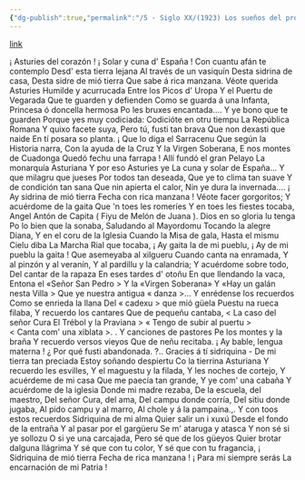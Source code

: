 ```yaml
---
{"dg-publish":true,"permalink":"/5 - Siglo XX/(1923) Los sueños del probe Lín/","tags":["central","Carlos_de_la_Concha_y_García_Ciaño","escrito","Villaviciosa","a1923","Siglo_20","poema"]}
---
```


[link](https://asturies.com/cavedaynava/suenosl.txt)

¡ Asturies del corazón ! 
¡ Solar y cuna d' España ! 
Con cuantu afán te contemplo 
Desd' esta tierra lejana 
Al través de un vasiquín 
Desta sidrina de casa, 
Desta sidre de mió tierra 
Que sabe á rica manzana. 
Véote querida Asturies 
Humilde y acurrucada 
Entre los Picos d' Uropa 
Y el Puertu de Vegarada 
Que te guarden y defienden 
Como se guarda á una Infanta, 
Princesa ó doncella hermosa 
Po les bruxes encantada.... 
Y ye bono que te guarden 
Porque yes muy codiciada: 
Codicióte en otru tiempu 
La República Romana 
Y quixo facete suya, 
Pero tú, fusti tan brava 
Que non dexasti que naide 
En tí posara so planta. 
¡ Que lo diga el Sarracenu 
Que según la Historia narra, 
Con la ayuda de la Cruz 
Y la Virgen Soberana, 
E nos montes de Cuadonga 
Quedó fechu una farrapa ! 
Allí fundó el gran Pelayo 
La monarquía Asturiana 
Y por eso Asturies ye 
La cuna y solar de España... 
Y que milagru que jueses 
Por todos tan deseada, 
Que ye to clima tan suave 
Y de condición tan sana 
Que nin apierta el calor, 
Nin ye dura la invernada....
¡ Ay sidrina de mió tierra 
Fecha con rica manzana ! 
Véote facer gorgoritos; 
Y acuérdome de la gaita 
Que 'n toes les romeríes 
Y en toes les fiestes tocaba, 
Angel Antón de Capita 
( Fiyu de Melón de Juana ). 
Dios en so gloria lu tenga 
Po lo bien que la sonaba, 
Saludando al Mayordomu 
Tocando la alegre Diana, 
Y en el coru de la Iglesia 
Cuando la Misa de gala, 
Hasta el mismu Cielu diba 
La Marcha Rial que tocaba, 
¡ Ay gaita la de mi pueblu, 
¡ Ay de mi pueblu la gaita ! 
Que asemeyaba al xilgueru 
Cuando canta na enramada, 
Y al pinzón y al veranín, 
Y al pardillu y la calandria; 
Y acuérdome sobre todo, 
Del cantar de la rapaza 
En eses tardes d' otoñu 
En que llendando la vaca, 
Entona el «Señor San Pedro > 
Y la «Virgen Soberana» 
Y «Hay un galán nesta Villa > 
Que ye nuestra antigua « danza >... 
Y enrédense los recuerdos 
Como se enrieda la llana 
Del « cadexu > que mió güela 
Puestu na rueca filaba, 
Y recuerdo los cantares 
Que de pequeñu cantaba, 
< La caso del señor Cura 
El Trébol y la Praviana > 
« Tengo de subir al puertu >  
< Canta com' una xiblata >. . 
Y canciones de pastores 
Pe los montes y la braña
Y recuerdo versos vieyos
Que de neñu recitaba.
¡ Ay bable, lengua materna ! 
¿ Por qué fusti abandonada. ?..
Gracies á tí sidriquina -
De mi tierra tan preciada
Estoy soñando despiertu
Co la tierrina Asturiana
Y recuerdo les esvilles,
Y el maguestu y la filada,
Y les noches de cortejo,
Y acuérdeme de mi casa
Que me paecía tan grande,
Y ye com' una cabaña
Y acuérdome de la iglesia
Donde mi madre rezaba,
De la escuela, del maestro,
Del señor Cura, del ama,
Del campu donde corría,
Del sitiu donde jugaba,
Al pido campu y al marro,
Al chole y á la pampaina.,.
Y con toos estos recuerdos
Sidriquina de mi alma
Quier salir un i xuxú
Desde el fondo de la entraña
Y al pasar por el gargüeru
Se m' ataruga y atasca
Y non sé si ye sollozu
O si ye una carcajada,
Pero sé que de los güeyos
Quier brotar dalguna llágrima
Y sé que con tu color,
Y sé que con tu fragancia,
¡ Sidriquina de mió tierra
Fecha de rica manzana !
¡ Para mi siempre serás
La encarnación de mi Patria !